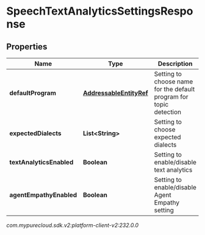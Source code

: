 # SpeechTextAnalyticsSettingsResponse


## Properties

| Name | Type | Description | Notes |
| ------------ | ------------- | ------------- | ------------- |
| **defaultProgram** | [**AddressableEntityRef**](AddressableEntityRef) | Setting to choose name for the default program for topic detection |  [optional] |
| **expectedDialects** | **List&lt;String&gt;** | Setting to choose expected dialects |  [optional] |
| **textAnalyticsEnabled** | **Boolean** | Setting to enable/disable text analytics |  [optional] |
| **agentEmpathyEnabled** | **Boolean** | Setting to enable/disable Agent Empathy setting |  [optional] |




_com.mypurecloud.sdk.v2:platform-client-v2:232.0.0_
